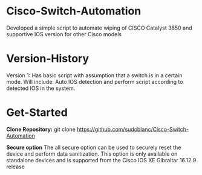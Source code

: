 # Cisco-Switch-Automation
Developed a simple script to automate wiping of CISCO Catalyst 3850 and supportive IOS version for other Cisco models

# Version-History
Version 1: Has basic script with assumption that a switch is in a certain mode.
Will include:
Auto IOS detection and perform script according to detected IOS in the system.

# Get-Started
**Clone Repository:** git clone https://github.com/sudoblanc/Cisco-Switch-Automation 



**Secure option**
The all secure option can be used to securely reset the device and perform data sanitization. This option is only available on standalone devices and is supported from the Cisco IOS XE Gibraltar 16.12.9 release

